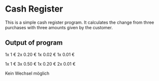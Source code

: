 # Cash Register

This is a simple cash register program.
It calculates the change from three purchases with three amounts given
by the customer. 

## Output of program

1x 1 €
2x 0.20 €
1x 0.02 €
1x 0.01 €

1x 1 €
3x 0.50 €
1x 0.20 €
2x 0.01 €

Kein Wechsel möglich
